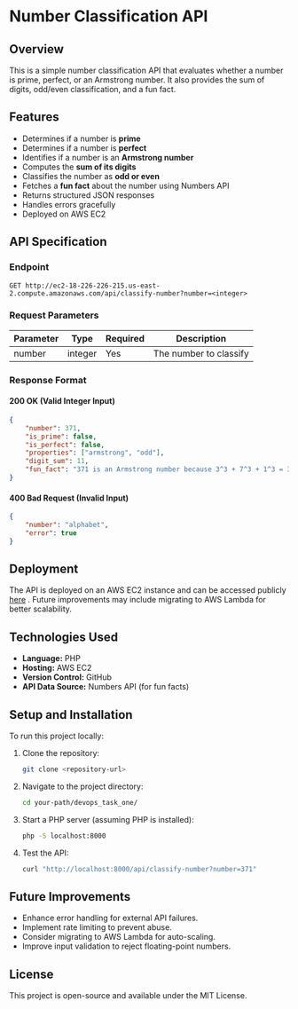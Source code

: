 # Number Classification API

## Overview

This is a simple number classification API that evaluates whether a number is prime, perfect, or an Armstrong number. It also provides the sum of digits, odd/even classification, and a fun fact.

## Features

- Determines if a number is **prime**
- Determines if a number is **perfect**
- Identifies if a number is an **Armstrong number**
- Computes the **sum of its digits**
- Classifies the number as **odd or even**
- Fetches a **fun fact** about the number using Numbers API
- Returns structured JSON responses
- Handles errors gracefully
- Deployed on AWS EC2

## API Specification

### Endpoint

```
GET http://ec2-18-226-226-215.us-east-2.compute.amazonaws.com/api/classify-number?number=<integer>
```

### Request Parameters

| Parameter | Type    | Required | Description            |
| --------- | ------- | -------- | ---------------------- |
| number    | integer | Yes      | The number to classify |

### Response Format

#### **200 OK** (Valid Integer Input)

```json
{
    "number": 371,
    "is_prime": false,
    "is_perfect": false,
    "properties": ["armstrong", "odd"],
    "digit_sum": 11,
    "fun_fact": "371 is an Armstrong number because 3^3 + 7^3 + 1^3 = 371"
}
```

#### **400 Bad Request** (Invalid Input)

```json
{
    "number": "alphabet",
    "error": true
}
```

## Deployment

The API is deployed on an AWS EC2 instance and can be accessed publicly [here](http://ec2-18-226-226-215.us-east-2.compute.amazonaws.com/api/classify-number) . Future improvements may include migrating to AWS Lambda for better scalability.

## Technologies Used

- **Language:** PHP
- **Hosting:** AWS EC2
- **Version Control:** GitHub
- **API Data Source:** Numbers API (for fun facts)

## Setup and Installation

To run this project locally:

1. Clone the repository:
   ```sh
   git clone <repository-url>
   ```
2. Navigate to the project directory:
   ```sh
   cd your-path/devops_task_one/
   ```
3. Start a PHP server (assuming PHP is installed):
   ```sh
   php -S localhost:8000
   ```
4. Test the API:
   ```sh
   curl "http://localhost:8000/api/classify-number?number=371"
   ```

## Future Improvements

- Enhance error handling for external API failures.
- Implement rate limiting to prevent abuse.
- Consider migrating to AWS Lambda for auto-scaling.
- Improve input validation to reject floating-point numbers.

## License

This project is open-source and available under the MIT License.

